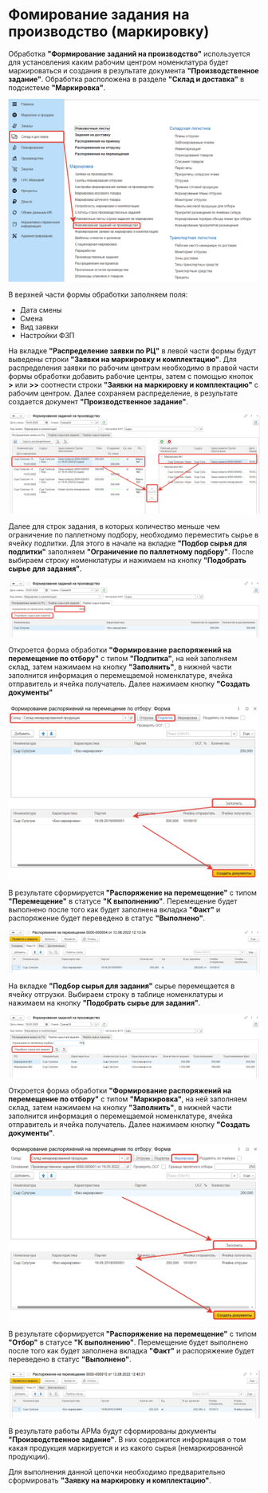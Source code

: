 # Фомирование задания на производство (маркировку)

Обработка **"Формирование заданий на производство"** используется для установления каким рабочим центром номенклатура будет маркироваться и создания в результате документа **"Производственное задание"**. Обработка расположена в разделе **"Склад и доставка"** в подсистеме **"Маркировка"**.

![1](FormorovanieZadaniyNaProizvodstvo.assets/1.png)

В верхней части формы обработки заполняем поля:

- Дата смены
- Смена
- Вид заявки
- Настройки ФЗП

На вкладке **"Распределение заявки по РЦ"** в левой части формы будут выведены строки  **"Заявки на маркировку и комплектацию"**. Для распределения заявки по рабочим центрам необходимо в правой части формы обработки добавить рабочие центры, затем с помощью кнопок **>** или **>>** соотнести строки **"Заявки на маркировку и комплектацию"** с рабочим центром. Далее сохраняем распределение, в результате создается документ **"Производственное задание"**.

![2](FormorovanieZadaniyNaProizvodstvo.assets/2.png)

Далее для строк задания, в которых количество меньше чем ограничение по паллетному подбору, необходимо переместить сырье в ячейку подпитки. Для этого в начале на вкладке **"Подбор сырья для подпитки"** заполняем **"Ограничение по паллетному подбору"**. После выбираем строку номенклатуры и нажимаем на кнопку **"Подобрать сырье для задания"**.

![3](FormorovanieZadaniyNaProizvodstvo.assets/3.png)

Откроется форма обработки **"Формирование распоряжений на перемещение по отбору"**  с типом **"Подпитка"**, на ней заполняем склад, затем нажимаем на кнопку **"Заполнить"**, в нижней части заполнится информация о перемещаемой номенклатуре, ячейка отправитель и ячейка получатель. Далее нажимаем кнопку **"Создать документы"**

![4](FormorovanieZadaniyNaProizvodstvo.assets/4.png)

В результате сформируется **"Распоряжение на перемещение"**  с типом **"Перемещение"** в статусе **"К выполнению"**. Перемещение будет выполнено после того как будет заполнена вкладка **"Факт"** и распоряжение будет переведено в статус **"Выполнено"**.

![5](FormorovanieZadaniyNaProizvodstvo.assets/5.png)

На вкладке **"Подбор сырья для задания"** сырье перемещается в ячейку отгрузки. Выбираем строку в таблице номенклатуры и нажимаем на кнопку **"Подобрать сырье для задания"**.

![6](FormorovanieZadaniyNaProizvodstvo.assets/6.png)

Откроется форма обработки **"Формирование распоряжений на перемещение по отбору"** с типом **"Маркировка"**, на ней заполняем склад, затем нажимаем на кнопку **"Заполнить"**, в нижней части заполнится информация о перемещаемой номенклатуре, ячейка отправитель и ячейка получатель. Далее нажимаем кнопку **"Создать документы"**.

![7](FormorovanieZadaniyNaProizvodstvo.assets/7.png)

В результате сформируется **"Распоряжение на перемещение"**  с типом **"Отбор"** в статусе **"К выполнению"**. Перемещение будет выполнено после того как будет заполнена вкладка **"Факт"** и распоряжение будет переведено в статус **"Выполнено"**.

![8](FormorovanieZadaniyNaProizvodstvo.assets/8.png)

В результате работы АРМа будут сформированы документы **"Производственное задание"**. В них содержится информация о том какая продукция маркируется и из какого сырья (немаркированной продукции).

Для выполнения данной цепочки необходимо предварительно сформировать **"Заявку на маркировку и комплектацию"**.
